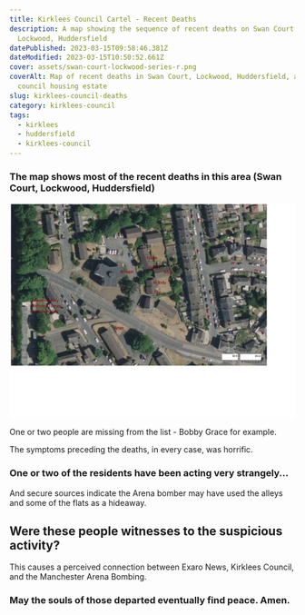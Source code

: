 ```yaml
---
title: Kirklees Council Cartel - Recent Deaths
description: A map showing the sequence of recent deaths on Swan Court estate,
  Lockwood, Huddersfield
datePublished: 2023-03-15T09:58:46.381Z
dateModified: 2023-03-15T10:50:52.661Z
cover: assets/swan-court-lockwood-series-r.png
coverAlt: Map of recent deaths in Swan Court, Lockwood, Huddersfield, a kirklees
  council housing estate
slug: kirklees-council-deaths
category: kirklees-council
tags:
  - kirklees
  - huddersfield
  - kirklees-council
---
```

### T﻿he map shows most of the recent deaths in this area (Swan Court, Lockwood, Huddersfield)

![Swan Court and estate, Lockwood, Huddersfield - map showing the series of recent unexplained deaths](assets/swan-court-lockwood-series-r.png "Recent unexplained deaths in Lockwood, Huddersfield")

O﻿ne or two people are missing from the list - Bobby Grace for example.

T﻿he symptoms preceding the deaths, in every case, was horrific.

### O﻿ne or two of the residents have been acting very strangely...

A﻿nd secure sources indicate the Arena bomber may have used the alleys and some of the flats as a hideaway.

## W﻿ere these people witnesses to the suspicious activity?

T﻿his causes a perceived connection between Exaro News, Kirklees Council, and the Manchester Arena Bombing.

### M﻿ay the souls of those departed eventually find peace. Amen.